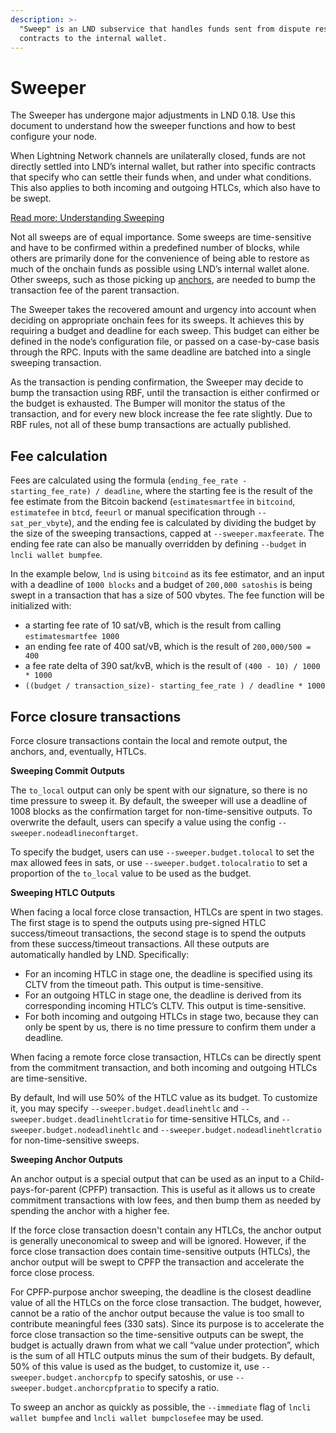 ```yaml
---
description: >-
  "Sweep" is an LND subservice that handles funds sent from dispute resolution
  contracts to the internal wallet.
---
```


# Sweeper

The Sweeper has undergone major adjustments in LND 0.18. Use this document to understand how the sweeper functions and how to best configure your node.

When Lightning Network channels are unilaterally closed, funds are not directly settled into LND’s internal wallet, but rather into specific contracts that specify who can settle their funds when, and under what conditions. This also applies to both incoming and outgoing HTLCs, which also have to be swept.

[Read more: Understanding Sweeping](../../the-lightning-network/payment-channels/understanding-sweeping.md)

Not all sweeps are of equal importance. Some sweeps are time-sensitive and have to be confirmed within a predefined number of blocks, while others are primarily done for the convenience of being able to restore as much of the onchain funds as possible using LND’s internal wallet alone. Other sweeps, such as those picking up [anchors](../../the-lightning-network/taproot-assets/glossary.md), are needed to bump the transaction fee of the parent transaction.

The Sweeper takes the recovered amount and urgency into account when deciding on appropriate onchain fees for its sweeps. It achieves this by requiring a budget and deadline for each sweep. This budget can either be defined in the node’s configuration file, or passed on a case-by-case basis through the RPC. Inputs with the same deadline are batched into a single sweeping transaction.

As the transaction is pending confirmation, the Sweeper may decide to bump the transaction using RBF, until the transaction is either confirmed or the budget is exhausted. The Bumper will monitor the status of the transaction, and for every new block increase the fee rate slightly. Due to RBF rules, not all of these bump transactions are actually published.

## Fee calculation <a href="#docs-internal-guid-8bb56e57-7fff-76e2-85d5-d3e537c4f876" id="docs-internal-guid-8bb56e57-7fff-76e2-85d5-d3e537c4f876"></a>

Fees are calculated using the formula  (`ending_fee_rate - starting_fee_rate) / deadline`, where the starting fee is the result of the fee estimate from the Bitcoin backend (`estimatesmartfee` in `bitcoind`, `estimatefee` in `btcd`, `feeurl` or manual specification through `--sat_per_vbyte`), and the ending fee is calculated by dividing the budget by the size of the sweeping transactions, capped at `--sweeper.maxfeerate`. The ending fee rate can also be manually overridden by defining `--budget` in `lncli wallet bumpfee`.

In the example below, `lnd` is using `bitcoind` as its fee estimator, and an input with a deadline of `1000 blocks` and a budget of `200,000 satoshis` is being swept in a transaction that has a size of 500 vbytes. The fee function will be initialized with:

* a starting fee rate of 10 sat/vB, which is the result from calling `estimatesmartfee 1000`
* an ending fee rate of 400 sat/vB, which is the result of `200,000/500 = 400`
* a fee rate delta of 390 sat/kvB, which is the result of `(400 - 10) / 1000 * 1000`
* `((budget / transaction_size)- starting_fee_rate ) / deadline * 1000`

## Force closure transactions <a href="#docs-internal-guid-820be7f3-7fff-4168-7f1a-05cc7de8d03a" id="docs-internal-guid-820be7f3-7fff-4168-7f1a-05cc7de8d03a"></a>

Force closure transactions contain the local and remote output, the anchors, and, eventually, HTLCs.

**Sweeping Commit Outputs**

The `to_local` output can only be spent with our signature, so there is no time pressure to sweep it. By default, the sweeper will use a deadline of 1008 blocks as the confirmation target for non-time-sensitive outputs. To overwrite the default, users can specify a value using the config `--sweeper.nodeadlineconftarget`.

To specify the budget, users can use `--sweeper.budget.tolocal` to set the max allowed fees in sats, or use `--sweeper.budget.tolocalratio` to set a proportion of the `to_local` value to be used as the budget.

**Sweeping HTLC Outputs**

When facing a local force close transaction, HTLCs are spent in two stages. The first stage is to spend the outputs using pre-signed HTLC success/timeout transactions, the second stage is to spend the outputs from these success/timeout transactions. All these outputs are automatically handled by LND. Specifically:

* For an incoming HTLC in stage one, the deadline is specified using its CLTV from the timeout path. This output is time-sensitive.
* For an outgoing HTLC in stage one, the deadline is derived from its corresponding incoming HTLC’s CLTV. This output is time-sensitive.
* For both incoming and outgoing HTLCs in stage two, because they can only be spent by us, there is no time pressure to confirm them under a deadline.

When facing a remote force close transaction, HTLCs can be directly spent from the commitment transaction, and both incoming and outgoing HTLCs are time-sensitive.

By default, lnd will use 50% of the HTLC value as its budget. To customize it, you may specify `--sweeper.budget.deadlinehtlc` and `--sweeper.budget.deadlinehtlcratio` for time-sensitive HTLCs, and `--sweeper.budget.nodeadlinehtlc` and `--sweeper.budget.nodeadlinehtlcratio` for non-time-sensitive sweeps.

**Sweeping Anchor Outputs**

An anchor output is a special output that can be used as an input to a Child-pays-for-parent (CPFP) transaction. This is useful as it allows us to create commitment transactions with low fees, and then bump them as needed by spending the anchor with a higher fee.

If the force close transaction doesn't contain any HTLCs, the anchor output is generally uneconomical to sweep and will be ignored. However, if the force close transaction does contain time-sensitive outputs (HTLCs), the anchor output will be swept to CPFP the transaction and accelerate the force close process.

For CPFP-purpose anchor sweeping, the deadline is the closest deadline value of all the HTLCs on the force close transaction. The budget, however, cannot be a ratio of the anchor output because the value is too small to contribute meaningful fees (330 sats). Since its purpose is to accelerate the force close transaction so the time-sensitive outputs can be swept, the budget is actually drawn from what we call “value under protection”, which is the sum of all HTLC outputs minus the sum of their budgets. By default, 50% of this value is used as the budget, to customize it, use `--sweeper.budget.anchorcpfp` to specify satoshis, or use `--sweeper.budget.anchorcpfpratio` to specify a ratio.

To sweep an anchor as quickly as possible, the `--immediate` flag of `lncli wallet bumpfee` and `lncli wallet bumpclosefee` may be used.
